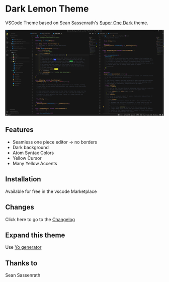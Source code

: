 # Dark Lemon Theme
VSCode Theme based on Sean Sassenrath's [Super One Dark](https://marketplace.visualstudio.com/items?itemName=seansassenrath.vscode-theme-superonedark) theme.

![super-dark-one-theme-example](https://github.com/lucafluri/vscode-dark-lemon-theme/blob/master/images/dark-lemon.PNG?raw=true)  

## Features

- Seamless one piece editor -> no borders  
- Dark background
- Atom Syntax Colors
- Yellow Cursor
- Many Yellow Accents

## Installation

Available for free in the vscode Marketplace

## Changes

Click here to go to the [Changelog](https://github.com/lucafluri/vscode-dark-lemon-theme/blob/master/CHANGELOG.md)

## Expand this theme

Use [Yo generator](https://code.visualstudio.com/Docs/customization/themes#_adding-a-new-theme)

## Thanks to

Sean Sassenrath  
